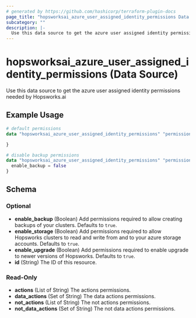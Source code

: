 ```yaml
---
# generated by https://github.com/hashicorp/terraform-plugin-docs
page_title: "hopsworksai_azure_user_assigned_identity_permissions Data Source - terraform-provider-hopsworksai"
subcategory: ""
description: |-
  Use this data source to get the azure user assigned identity permissions needed by Hopsworks.ai
---
```


# hopsworksai_azure_user_assigned_identity_permissions (Data Source)

Use this data source to get the azure user assigned identity permissions needed by Hopsworks.ai

## Example Usage

```terraform
# default permissions
data "hopsworksai_azure_user_assigned_identity_permissions" "permissions" {

}

# disable backup permissions
data "hopsworksai_azure_user_assigned_identity_permissions" "permissions" {
  enable_backup = false
}
```

<!-- schema generated by tfplugindocs -->
## Schema

### Optional

- **enable_backup** (Boolean) Add permissions required to allow creating backups of your clusters. Defaults to `true`.
- **enable_storage** (Boolean) Add permissions required to allow Hopsworks clusters to read and write from and to your azure storage accounts. Defaults to `true`.
- **enable_upgrade** (Boolean) Add permissions required to enable upgrade to newer versions of Hopsworks. Defaults to `true`.
- **id** (String) The ID of this resource.

### Read-Only

- **actions** (List of String) The actions permissions.
- **data_actions** (Set of String) The data actions permissions.
- **not_actions** (List of String) The not actions permissions.
- **not_data_actions** (Set of String) The not data actions permissions.


